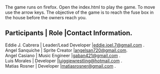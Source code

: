The game runs on firefox. Open the index.html to play the game.
To move use the arrow keys.
The objective of the game is to reach the fuse box in the house before the owners reach you.

Participants     | Role				 	 |Contact Information.   
-----------------------------------------------------------------------  
Eddie J. Cabrera | Leader/Lead Developer |eddie.joel.7@gmail.com .    
Angel Sanquiche  | Sprite Creator		 |angelsan720@gmail.com.      
Angel Casiano    | Music Engineer		 |gaban421@gmail.com   .  
Luis Morales     | Developer			 |luiggiewrestling@hotmail.com .     
Matias Rosner 	 | Developer			 |matiasrosner@gmail.com   .  
